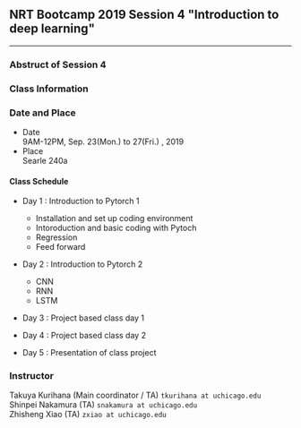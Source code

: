 ## NRT Bootcamp 2019 Session 4 "Introduction to deep learning"

----------
### Abstruct of Session 4


### Class Information

### Date and Place
- Date  
 9AM-12PM,  Sep. 23(Mon.) to 27(Fri.) , 2019	
 - Place  
 Searle 240a

#### Class Schedule
- Day 1 :  Introduction to Pytorch 1  
  - Installation and set up coding environment
  - Intoroduction and basic coding with Pytoch
  - Regression
  - Feed forward
  
- Day 2 :   Introduction to Pytorch 2  
  - CNN
  - RNN
  - LSTM
  
- Day 3 :   Project based class day 1

- Day 4 :   Project based class day 2

- Day 5 :   Presentation of class project

### Instructor
Takuya Kurihana (Main coordinator / TA) `tkurihana at uchicago.edu`  
Shinpei Nakamura (TA) `snakamura at uchicago.edu`  
Zhisheng Xiao (TA)  `zxiao at uchicago.edu`
